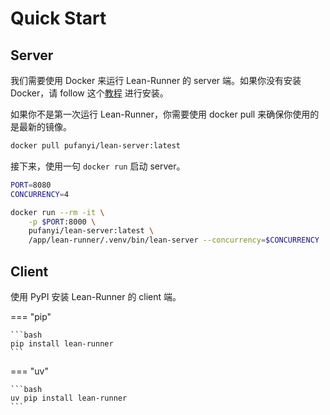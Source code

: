 # Quick Start

## Server

我们需要使用 Docker 来运行 Lean-Runner 的 server 端。如果你没有安装 Docker，请 follow 这个[教程](https://docs.docker.com/engine/install/) 进行安装。

如果你不是第一次运行 Lean-Runner，你需要使用 docker pull 来确保你使用的是最新的镜像。

```sh
docker pull pufanyi/lean-server:latest
```

接下来，使用一句 `docker run` 启动 server。

```sh
PORT=8080
CONCURRENCY=4

docker run --rm -it \
    -p $PORT:8000 \
    pufanyi/lean-server:latest \
    /app/lean-runner/.venv/bin/lean-server --concurrency=$CONCURRENCY
```

## Client

使用 PyPI 安装 Lean-Runner 的 client 端。

=== "pip"

    ```bash
    pip install lean-runner
    ```

=== "uv"

    ```bash
    uv pip install lean-runner
    ```
